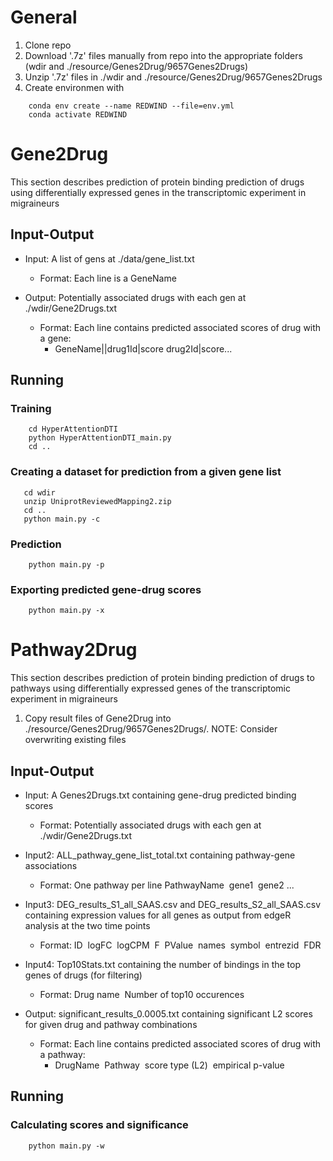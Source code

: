 # General

1. Clone repo
2. Download '.7z' files manually from repo into the appropriate folders (wdir and ./resource/Genes2Drug/9657Genes2Drugs)
3. Unzip '.7z' files in ./wdir and ./resource/Genes2Drug/9657Genes2Drugs
4. Create environmen with 
```shell
    conda env create --name REDWIND --file=env.yml
    conda activate REDWIND
```

# Gene2Drug
This section describes prediction of protein binding prediction of drugs using differentially expressed genes in the transcriptomic experiment in migraineurs

## Input-Output
- Input: A list of gens at ./data/gene_list.txt
  - Format: Each line is a GeneName

- Output: Potentially associated drugs with each gen at ./wdir/Gene2Drugs.txt
  - Format: Each line contains predicted associated scores of drug with a gene: 
    - GeneName||drug1Id|score drug2Id|score...
## Running
### Training
```shell
    cd HyperAttentionDTI
    python HyperAttentionDTI_main.py
    cd ..
```
### Creating a dataset for prediction from a given gene list
```shell
   cd wdir
   unzip UniprotReviewedMapping2.zip
   cd ..
   python main.py -c
```

### Prediction
```shell
    python main.py -p

```
### Exporting predicted gene-drug scores
```shell
    python main.py -x

```

# Pathway2Drug

This section describes prediction of protein binding prediction of drugs to pathways using differentially expressed genes of the transcriptomic experiment in migraineurs
1. Copy result files of Gene2Drug into ./resource/Genes2Drug/9657Genes2Drugs/. NOTE: Consider overwriting existing files
## Input-Output
- Input: A Genes2Drugs.txt containing gene-drug predicted binding scores
  - Format: Potentially associated drugs with each gen at ./wdir/Gene2Drugs.txt
- Input2: ALL_pathway_gene_list_total.txt containing pathway-gene associations
  - Format: One pathway per line PathwayName&nbsp;   gene1&nbsp;   gene2 ...
- Input3: DEG_results_S1_all_SAAS.csv and DEG_results_S2_all_SAAS.csv containing expression values for all genes as output from edgeR analysis at the two time points
  - Format: ID&nbsp;   logFC&nbsp;   logCPM&nbsp;   F&nbsp;   PValue&nbsp;   names&nbsp;   symbol&nbsp;   entrezid&nbsp;   FDR
- Input4: Top10Stats.txt containing the number of bindings in the top genes of drugs (for filtering)
  - Format: Drug name&nbsp;   Number of top10 occurences

- Output: significant_results_0.0005.txt containing significant L2 scores for given drug and pathway combinations
  - Format: Each line contains predicted associated scores of drug with a pathway: 
    - DrugName&nbsp;   Pathway&nbsp;   score type (L2)&nbsp;   empirical p-value
    
## Running
### Calculating scores and significance
```shell
    python main.py -w

```



